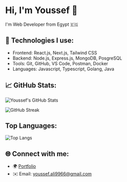 # Hi, I'm Youssef 👋

I'm Web Developer from Egypt 🇪🇬

## 🚀 Technologies I use:
- Frontend: React.js, Next.js, Tailwind CSS
- Backend: Node.js, Express.js, MongoDB, PosgreSQL
- Tools: Git, GitHub, VS Code, Postman, Docker
- Languages: Javascript, Typescript, Golang, Java

## 📈 GitHub Stats:
![Youssef's GitHub Stats](https://github-readme-stats-ruby-one.vercel.app/api?username=Youssef-joe&show_icons=true&theme=tokyonight&include_all_commits=true&count_private=true)

![GitHub Streak](https://github-readme-streak-stats.herokuapp.com/?user=Youssef-joe&theme=tokyonight&hide_border=false)


## Top Languages: 
![Top Langs](https://github-readme-stats.vercel.app/api/top-langs/?username=Youssef-joe&layout=compact)


## 🌐 Connect with me:
- 🌍 [Portfolio](#)
- ✉️ Email: youssef.ali9966@gmail.com

